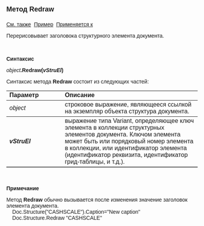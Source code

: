 <html>
<head>
<title>Документ\Store</title>
</head>

<body>

<p><strong><font size="4" face="Arial">Метод Redraw<br>
<br>
</font></strong><font face="Arial">
<a href="../ASDocStructureElement.html">См. также</a>&nbsp;
<u>Пример</u>&nbsp; <a href="../ASDocStructure.html">Применяется к</a></font></p>

<p class="label"><font face="Arial">Перерисовывает 
заголовока структурного элемента документа. </font></p>

<p class="label">&nbsp;</p>

<p class="label"><font face="Arial"><b>Синтаксис</b></font></p>

<p><font face="Arial"><em>object</em><strong>.Redraw(<i>vStruEl</i></strong><strong>)</strong></font></p>

<p><font face="Arial">Синтаксис метода <strong>Redraw </strong>состоит 
из следующих частей:</font></p>

<table border="1" cellPadding="5" cols="2" frame="below" rules="rows">
<TBODY>
  <tr vAlign="top">
    <td class="label" width="29%"><font face="Arial"><b>Параметр</b></font></td>
    <td class="label" width="71%"><font face="Arial"><strong>Описание</strong></font></td>
  </tr>
  <tr>
    <td width="29%"><font face="Arial"><em>object</em></font></td>
    <td width="71%"><font face="Arial">строковое выражение, являющееся 
	ссылкой на экземпляр объекта структура документа.</font></td>
  </tr>
  <tr>
    <td width="29%"><font face="Arial"><strong><i>vStruEl</i></strong></font></td>
    <td width="71%"><font face="Arial">выражение типа Variant, 
	определяющее ключ элемента в коллекции структурных элементов документа. 
	Ключом элемента может быть или порядковый номер элемента в коллекции, или 
	идентификатор элемента (идентификатор реквизита, идентификатор грид-таблицы, 
	и т.д.).</font></td>
  </tr>
</table>
<p class="label">&nbsp;</p>
<p class="label"><b><font face="Arial">Примечание</font></b></p>
<p class="label"><font face="Arial">Метод<strong> Redraw</strong> 
обычно вызывается после изменения значение заголовок элемента 
документа.&nbsp;&nbsp;&nbsp;&nbsp;&nbsp;&nbsp;&nbsp;&nbsp;
<br>
&nbsp;&nbsp;&nbsp; Doc.Structure(&quot;CASHSCALE&quot;).Caption=&quot;New caption&quot;<br>
&nbsp;&nbsp;&nbsp; Doc.Structure.Redraw &quot;CASHSCALE&quot;</font></p>
<p class="label"><font face="Arial"><br>
&nbsp;</font></p>
</body>
</html>
